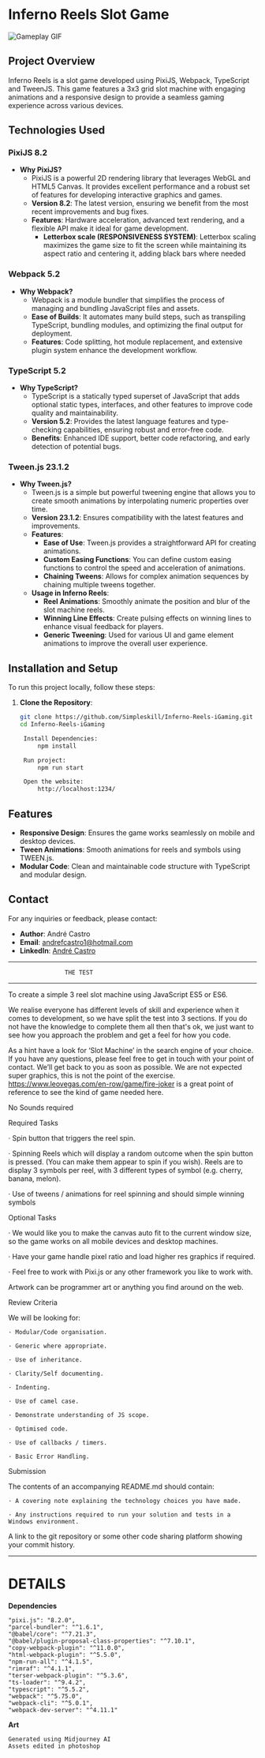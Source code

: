 # Inferno Reels Slot Game

![Gameplay GIF](https://github.com/Simpleskill/Inferno-Reels-iGaming/tree/main/static/InfernoReelsSpinClip.gif)

## Project Overview
Inferno Reels is a slot game developed using PixiJS, Webpack, TypeScript and TweenJS. This game features a 3x3 grid slot machine with engaging animations and a responsive design to provide a seamless gaming experience across various devices.

## Technologies Used

### PixiJS 8.2
- **Why PixiJS?**
  - PixiJS is a powerful 2D rendering library that leverages WebGL and HTML5 Canvas. It provides excellent performance and a robust set of features for developing interactive graphics and games.
  - **Version 8.2**: The latest version, ensuring we benefit from the most recent improvements and bug fixes.
  - **Features**: Hardware acceleration, advanced text rendering, and a flexible API make it ideal for game development.
    - **Letterbox scale (RESPONSIVENESS SYSTEM)**: Letterbox scaling maximizes the game size to fit the screen while maintaining its aspect ratio and centering it, adding black bars where needed

### Webpack 5.2
- **Why Webpack?**
  - Webpack is a module bundler that simplifies the process of managing and bundling JavaScript files and assets.
  - **Ease of Builds**: It automates many build steps, such as transpiling TypeScript, bundling modules, and optimizing the final output for deployment.
  - **Features**: Code splitting, hot module replacement, and extensive plugin system enhance the development workflow.

### TypeScript 5.2
- **Why TypeScript?**
  - TypeScript is a statically typed superset of JavaScript that adds optional static types, interfaces, and other features to improve code quality and maintainability.
  - **Version 5.2**: Provides the latest language features and type-checking capabilities, ensuring robust and error-free code.
  - **Benefits**: Enhanced IDE support, better code refactoring, and early detection of potential bugs.

### Tween.js 23.1.2
- **Why Tween.js?**
  - Tween.js is a simple but powerful tweening engine that allows you to create smooth animations by interpolating numeric properties over time.
  - **Version 23.1.2**: Ensures compatibility with the latest features and improvements.
  - **Features**: 
    - **Ease of Use**: Tween.js provides a straightforward API for creating animations.
    - **Custom Easing Functions**: You can define custom easing functions to control the speed and acceleration of animations.
    - **Chaining Tweens**: Allows for complex animation sequences by chaining multiple tweens together.
  - **Usage in Inferno Reels**:
    - **Reel Animations**: Smoothly animate the position and blur of the slot machine reels.
    - **Winning Line Effects**: Create pulsing effects on winning lines to enhance visual feedback for players.
    - **Generic Tweening**: Used for various UI and game element animations to improve the overall user experience.

## Installation and Setup
To run this project locally, follow these steps:

1. **Clone the Repository**:
   ```sh
   git clone https://github.com/Simpleskill/Inferno-Reels-iGaming.git
   cd Inferno-Reels-iGaming

    Install Dependencies:
        npm install

    Run project:
        npm run start

    Open the website:
        http://localhost:1234/
    ```


## Features
- **Responsive Design**: Ensures the game works seamlessly on mobile and desktop devices.
- **Tween Animations**: Smooth animations for reels and symbols using TWEEN.js.
- **Modular Code**: Clean and maintainable code structure with TypeScript and modular design.


## Contact
For any inquiries or feedback, please contact:

- **Author**: André Castro
- **Email**: [andrefcastro1@hotmail.com](mailto:andrefcastro1@hotmail.com)
- **LinkedIn**: [André Castro](https://www.linkedin.com/in/andrefcastro1)








***************************************************
                    THE TEST
***************************************************


To create a simple 3 reel slot machine using JavaScript ES5 or ES6.

We realise everyone has different levels of skill and experience when it comes to development, so we have split the test into 3 sections. If you do not have the knowledge to complete them all then that's ok, we just want to see how you approach the problem and get a feel for how you code.

As a hint have a look for ‘Slot Machine’ in the search engine of your choice. If you have any questions, please feel free to get in touch with your point of contact. We’ll get back to you as soon as possible. We are not expected super graphics, this is not the point of the exercise. https://www.leovegas.com/en-row/game/fire-joker is a great point of reference to see the kind of game needed here.

No Sounds required

Required Tasks

· Spin button that triggers the reel spin.

· Spinning Reels which will display a random outcome when the spin button is pressed. (You can make them appear to spin if you wish). Reels are to display 3 symbols per reel, with 3 different types of symbol (e.g. cherry, banana, melon).

· Use of tweens / animations for reel spinning and should simple winning symbols

Optional Tasks

· We would like you to make the canvas auto fit to the current window size, so the game works on all mobile devices and desktop machines.

· Have your game handle pixel ratio and load higher res graphics if required.

· Feel free to work with Pixi.js or any other framework you like to work with.

Artwork can be programmer art or anything you find around on the web.

Review Criteria

We will be looking for:

    · Modular/Code organisation.

    · Generic where appropriate.

    · Use of inheritance.

    · Clarity/Self documenting.

    · Indenting.

    · Use of camel case.

    · Demonstrate understanding of JS scope.

    · Optimised code.

    · Use of callbacks / timers.

    · Basic Error Handling.

Submission

The contents of an accompanying README.md should contain:

    · A covering note explaining the technology choices you have made.

    · Any instructions required to run your solution and tests in a Windows environment.

A link to the git repository or some other code sharing platform showing your commit history.

----------------------------------------------------

# DETAILS


**Dependencies**

    "pixi.js": "8.2.0",
    "parcel-bundler": "^1.6.1",
    "@babel/core": "^7.21.3",
    "@babel/plugin-proposal-class-properties": "^7.10.1",
    "copy-webpack-plugin": "^11.0.0",
    "html-webpack-plugin": "^5.5.0",
    "npm-run-all": "^4.1.5",
    "rimraf": "^4.1.1",
    "terser-webpack-plugin": "^5.3.6",
    "ts-loader": "^9.4.2",
    "typescript": "^5.5.2",
    "webpack": "^5.75.0",
    "webpack-cli": "^5.0.1",
    "webpack-dev-server": "^4.11.1"
    

**Art**

    Generated using Midjourney AI
    Assets edited in photoshop



    
